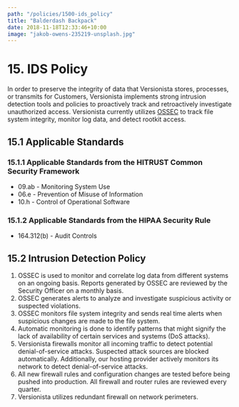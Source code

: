 ```yaml
---
path: "/policies/1500-ids_policy"
title: "Balderdash Backpack"
date: 2018-11-18T12:33:46+10:00
image: "jakob-owens-235219-unsplash.jpg"
---
```


# 15. IDS Policy

In order to preserve the integrity of data that Versionista stores, processes,
or transmits for Customers, Versionista implements strong intrusion detection
tools and policies to proactively track and retroactively investigate
unauthorized access. Versionista currently utilizes
[OSSEC](http://www.ossec.net/) to track file system integrity, monitor log data,
and detect rootkit access.

## 15.1 Applicable Standards

### 15.1.1 Applicable Standards from the HITRUST Common Security Framework

- 09.ab - Monitoring System Use
- 06.e - Prevention of Misuse of Information
- 10.h - Control of Operational Software

### 15.1.2 Applicable Standards from the HIPAA Security Rule

- 164.312(b) - Audit Controls

## 15.2 Intrusion Detection Policy

1. OSSEC is used to monitor and correlate log data from different systems on an
   ongoing basis. Reports generated by OSSEC are reviewed by the Security
   Officer on a monthly basis.
2. OSSEC generates alerts to analyze and investigate suspicious activity or
   suspected violations.
3. OSSEC monitors file system integrity and sends real time alerts when
   suspicious changes are made to the file system.
4. Automatic monitoring is done to identify patterns that might signify the lack
   of availability of certain services and systems (DoS attacks).
5. Versionista firewalls monitor all incoming traffic to detect potential
   denial-of-service attacks. Suspected attack sources are blocked
   automatically. Additionally, our hosting provider actively monitors its
   network to detect denial-of-service attacks.
6. All new firewall rules and configuration changes are tested before being
   pushed into production. All firewall and router rules are reviewed every
   quarter.
7. Versionista utilizes redundant firewall on network perimeters.
